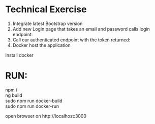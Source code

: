 # Technical Exercise

1. Integrate latest Bootstrap version
2. Add new Login page that takes an email and password calls login endpoint:
3. Call our authenticated endpoint with the token returned:
4. Docker host the application



Install docker

# RUN:
npm i  
ng build  
sudo npm run docker-build  
sudo npm run docker-run  

open browser on http://localhost:3000  